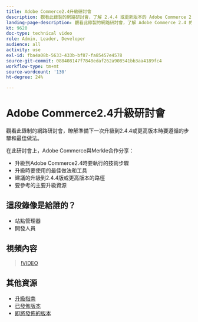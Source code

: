 ```yaml
---
title: Adobe Commerce2.4升級研討會
description: 觀看此錄製的網路研討會，了解 2.4.4 或更新版本的 Adobe Commerce 2.4.4 的升級步驟和最佳實務。
landing-page-description: 觀看此錄製的網路研討會，了解 Adobe Commerce 2.4 的升級步驟和最佳實務。
kt: 9620
doc-type: technical video
role: Admin, Leader, Developer
audience: all
activity: use
exl-id: fba4a08b-5633-433b-bf87-fa85457e4578
source-git-commit: 088408147f7848edaf262a908541bb3aa4189fc4
workflow-type: tm+mt
source-wordcount: '130'
ht-degree: 24%

---
```


# Adobe Commerce2.4升級研討會

觀看此錄制的網路研討會，瞭解準備下一次升級到2.4.4或更高版本時要遵循的步驟和最佳做法。

在此研討會上，Adobe Commerce與Merkle合作分享：

- 升級到Adobe Commerce2.4時要執行的技術步驟
- 升級時要使用的最佳做法和工具
- 建議的升級到2.4.4版或更高版本的路徑
- 要參考的主要升級資源

## 這段錄像是給誰的？

- 站點管理器
- 開發人員

## 視頻內容

>[!VIDEO](https://video.tv.adobe.com/v/340038?quality=12&learn=on)

## 其他資源

- [升級指南](https://experienceleague.adobe.com/docs/commerce-operations/upgrade-guide/overview.html)
- [已發佈版本](https://devdocs.magento.com/release/released-versions.html)
- [即將發佈的版本](https://devdocs.magento.com/release/)
